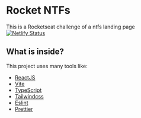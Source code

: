 # Rocket NTFs

This is a Rocketseat challenge of a ntfs landing page <br/>
[![Netlify Status](https://api.netlify.com/api/v1/badges/d876d570-5f18-44c6-b0e9-11a7ade46577/deploy-status)](https://app.netlify.com/sites/my-rocket-nfts/deploys)

## What is inside?

This project uses many tools like:

- [ReactJS](https://reactjs.org)
- [Vite](https://vitejs.dev)
- [TypeScript](https://www.typescriptlang.org)
- [Tailwindcss](https://tailwindcss.com)
- [Eslint](https://eslint.org)
- [Prettier](https://prettier.io) 
